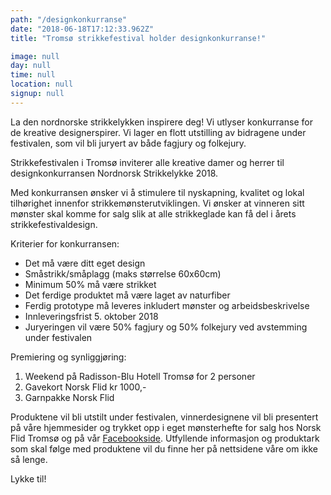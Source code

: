 ```yaml
---
path: "/designkonkurranse"
date: "2018-06-18T17:12:33.962Z"
title: "Tromsø strikkefestival holder designkonkurranse!"

image: null
day: null
time: null
location: null
signup: null
---
```


La den nordnorske strikkelykken inspirere deg! Vi utlyser konkurranse for de kreative designerspirer. Vi lager en flott utstilling av bidragene under festivalen, som vil bli juryert av både fagjury og folkejury.

Strikkefestivalen i Tromsø inviterer alle kreative damer og herrer til designkonkurransen Nordnorsk Strikkelykke 2018.

Med konkurransen ønsker vi å stimulere til nyskapning, kvalitet og lokal tilhørighet innenfor strikkemønsterutviklingen. Vi ønsker at vinneren sitt mønster skal komme for salg slik at alle strikkeglade kan få del i årets strikkefestivaldesign.

Kriterier for konkurransen:
<ul>
  <li>Det må være ditt eget design</li>
  <li>Småstrikk/småplagg (maks størrelse 60x60cm)</li>
  <li>Minimum 50% må være strikket</li>
  <li>Det ferdige produktet må være laget av naturfiber </li>
  <li>Ferdig prototype må leveres inkludert mønster og arbeidsbeskrivelse</li>
  <li>Innleveringsfrist 5. oktober 2018</li>
  <li>Juryeringen vil være 50% fagjury og 50% folkejury ved avstemming under festivalen</li>
</ul>

Premiering og synliggjøring:
<ol>
  <li>Weekend på Radisson-Blu Hotell Tromsø for 2 personer</li>
  <li>Gavekort Norsk Flid kr 1000,-</li>
  <li>Garnpakke Norsk Flid</li>
</ol>

Produktene vil bli utstilt under festivalen, vinnerdesignene vil bli presentert på våre hjemmesider og trykket opp i eget mønsterhefte for salg hos Norsk Flid Tromsø og på vår <a href="https://www.facebook.com/strikkefestivalenitromso/" target="_blank">Facebookside</a>. 
Utfyllende informasjon og produktark som skal følge med produktene vil du finne her på nettsidene våre om ikke så lenge.

Lykke til!
